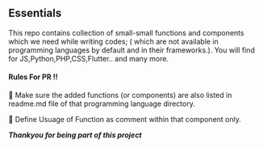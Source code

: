 ## Essentials

  

This repo contains collection of small-small functions and components which we need while writing codes; ( which are not available in programming languages by default and in their frameworks.). You will find for JS,Python,PHP,CSS,Flutter.. and many more.

  

#### Rules For PR !!

  

:star2: Make sure the added functions (or components) are also listed in readme.md file of that programming language directory.
  

:star2: Define Usuage of Function as comment within that component only.

  
  

***Thankyou for being part of this project***